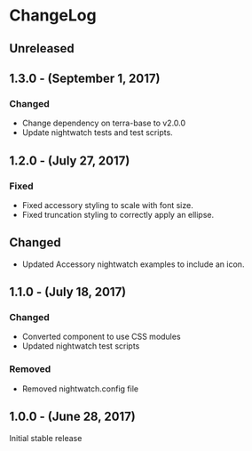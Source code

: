 ChangeLog
=========

Unreleased
----------

1.3.0 - (September 1, 2017)
-----------------
### Changed
* Change dependency on terra-base to v2.0.0
* Update nightwatch tests and test scripts.

1.2.0 - (July 27, 2017)
-----------------
### Fixed
* Fixed accessory styling to scale with font size.
* Fixed truncation styling to correctly apply an ellipse.

## Changed
* Updated Accessory nightwatch examples to include an icon.

1.1.0 - (July 18, 2017)
-----------------
### Changed
* Converted component to use CSS modules
* Updated nightwatch test scripts

### Removed
* Removed nightwatch.config file

1.0.0 - (June 28, 2017)
-----------------
Initial stable release
